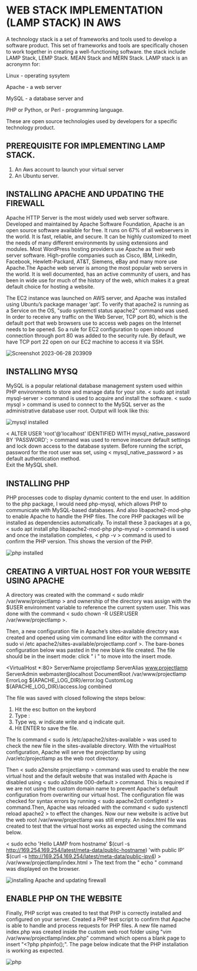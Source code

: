 # WEB STACK IMPLEMENTATION (LAMP STACK) IN AWS
 A technology stack is a set of frameworks and tools used to develop a software product. This set of frameworks and tools are specifically chosen to work together in creating a well-functioning software. the stack include LAMP Stack, LEMP Stack. MEAN Stack and MERN Stack. LAMP stack is an acronymn for:
 
 Linux - operating sysytem
 
 Apache - a web server
 
 MySQL - a database server and
 
 PHP or Python, or Perl - programming language. 
 
 These are open source technologies used by developers for a specific technology product. 

## PREREQUISITE FOR IMPLEMENTING LAMP STACK.
1. An Aws account to launch your virtual server
2. An Ubuntu server. 

## INSTALLING APACHE AND UPDATING THE FIREWALL
 Apache HTTP Server is the most widely used web server software. Developed and maintained by Apache Software Foundation, Apache is an open source software available for free. It runs on 67% of all webservers in the world. It is fast, reliable, and secure. It can be highly customized to meet the needs of many different environments by using extensions and modules. Most WordPress hosting providers use Apache as their web server software. High-profile companies such as Cisco, IBM, LinkedIn, Facebook, Hewlett-Packard, AT&T, Siemens, eBay and many more use Apache.The Apache web server is among the most popular web servers in the world. It is well documented, has an active community of users, and has been in wide use for much of the history of the web, which makes it a great default choice for hosting a website.  

The EC2 instance was launched on AWS server, and Apache was installed using Ubuntu’s package manager ‘apt’.
To verify that apache2 is running as a Service on the OS, "sudo systemctl status apache2" command was used.
In order to receive any traffic on the Web Server, TCP port 80, which is the default port that web browsers use to access web pages on the Internet needs to be opened. So a rule for EC2 configuration to open inbound connection through port 80 was added to the security rule. By default, we have TCP port 22 open on our EC2 machine to access it via SSH. 

![Screenshot 2023-06-28 203909](https://github.com/Saidat23/devops.pbl/assets/138054715/74f0bffa-4a70-42e2-8c16-e7c5556fc340)

## INSTALLING MYSQ
  MySQL is a popular relational database management system used within PHP environments to store and manage data for your site.
< sudo apt install mysql-server > command is used to acquire and install the software.
< sudo mysql > command is used to connect to the MySQL server as the administrative database user root.
 Output will look like this:
 
![mysql installed](https://github.com/Saidat23/devops.pbl/assets/138054715/36144c9f-6490-445b-ac37-6f6301b51f92)

< ALTER USER 'root'@'localhost' IDENTIFIED WITH mysql_native_password BY 'PASSWORD'; > command was used to remove insecure default settings and lock down access to the database system. Before running the script, password for the root user was set, using < mysql_native_password > as default authentication method.  
Exit the MySQL shell.

## INSTALLING PHP
 PHP  processes code to display dynamic content to the end user. In addition to the php package, I would need php-mysql, which allows PHP to communicate with MySQL-based databases. And also libapache2-mod-php to enable Apache to handle the PHP files. The core PHP packages will be installed as dependencies automatically.
To install these 3 packages at a go, < sudo apt install php libapache2-mod-php php-mysql > command is used and once the installation completes, < php -v > command is used to confirm the PHP version. This shows the version of the PHP.

![php installed](https://github.com/Saidat23/devops.pbl/assets/138054715/7632d4e1-604c-41c8-bb0d-bcbb669ea9c1)

## CREATING A VIRTUAL HOST FOR YOUR WEBSITE USING APACHE  


A directory was created with the command < sudo mkdir /var/www/projectlamp > and ownership of the directory was assign with the $USER environment variable to reference the current system user. This was done with the command < sudo chown -R $USER:$USER /var/www/projectlamp >.

Then, a new configuration file in Apache’s sites-available directory was created and opened using vim command line editor with the command < sudo vi /etc apache2/sites-available/projectlamp.conf >. The bare-bones configuration below was pasted in the new blank file created. The file should be in the insert mode: click " i " to move into the insert mode.

<VirtualHost *:80>
    ServerName projectlamp
    ServerAlias www.projectlamp 
    ServerAdmin webmaster@localhost
    DocumentRoot /var/www/projectlamp
    ErrorLog ${APACHE_LOG_DIR}/error.log
    CustomLog ${APACHE_LOG_DIR}/access.log combined
</VirtualHost>

The file was saved with closed following the steps below:
1. Hit the esc button on the keybord
2. Type :
3. Type wq. w indicate write and q indicate quit.
4. Hit ENTER to save the file.

The ls command < sudo ls /etc/apache2/sites-available > was used to check the new file in the sites-available directory. With the virtualHost configuration, Apache will serve the projectlamp by using /var/etc/projectlamp as the web root directory. 



Then < sudo a2ensite projectlamp > command was used to enable the new virtual host and the default website that was installed with Apache is disabled using < sudo a2dissite 000-default > command. This is required if we are not using the custom domain name to prevent Apache's default configuration from overwriting our virtual host. 
The configuration file was checked for syntax errors by running < sudo apache2ctl configtest > command.Then, Apache was reloaded with the command < sudo systenctl reload apache2 > to effect the changes. Now our new website is active but the web root /var/www/projectlamp was still empty. An index.html file was created to test that the virtual host works as expected using the command below.

< sudo echo 'Hello LAMP from hostname' $(curl -s http://169.254.169.254/latest/meta-data/public-hostname) 'with public IP' $(curl -s http://169.254.169.254/latest/meta-data/public-ipv4) > /var/www/projectlamp/index.html >
The text from the " echo " command was displayed on the browser.

![installing Apache and updating firewall](https://github.com/Saidat23/devops.pbl/assets/138054715/41c0bd72-a351-44d6-a56e-07b4eca34f90)

## ENABLE PHP ON THE WEBSITE
Finally, PHP script was created to test that PHP is correctly installed and configured on your server.
Created a PHP test script to confirm that Apache is able to handle and process requests for PHP files.
A new file named index.php was created inside the custom web root folder using "vim /var/www/projectlamp/index.php" command which opens a blank page to insert
"<?php
phpinfo();".
The page below indicate that the PHP installation is working as expected.

![php](https://github.com/Saidat23/devops.pbl/assets/138054715/78462150-e2f1-4246-b4bb-8f0f3de0459c)





